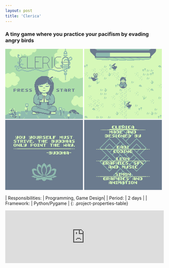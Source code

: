```yaml
---
layout: post
title: 'Clerica'
---
```


### A tiny game where you practice your pacifism by evading angry birds



<p float="left" style = "margin-left: auto; margin-right:auto">
  <img src="/assets/img/projects/Clerica/Clerica1.gif" width="49%" />
  <img src="/assets/img/projects/Clerica/Clerica2.png" width="49%" /> 
  <img src="/assets/img/projects/Clerica/Clerica3.png" width="49%" />
  <img src="/assets/img/projects/Clerica/Clerica4.png" width="49%" />
</p>

| Responsibilities: | Programming, Game Design|
| Period: | 2 days |
| Framework: | Python/Pygame |
{: .project-properties-table}


<iframe frameborder="0" src="https://itch.io/embed/473401" width="100%" height="167"><a href="https://arbitraryarbitrary.itch.io/clerica">Clerica by arbitraryarbitrary</a></iframe>
